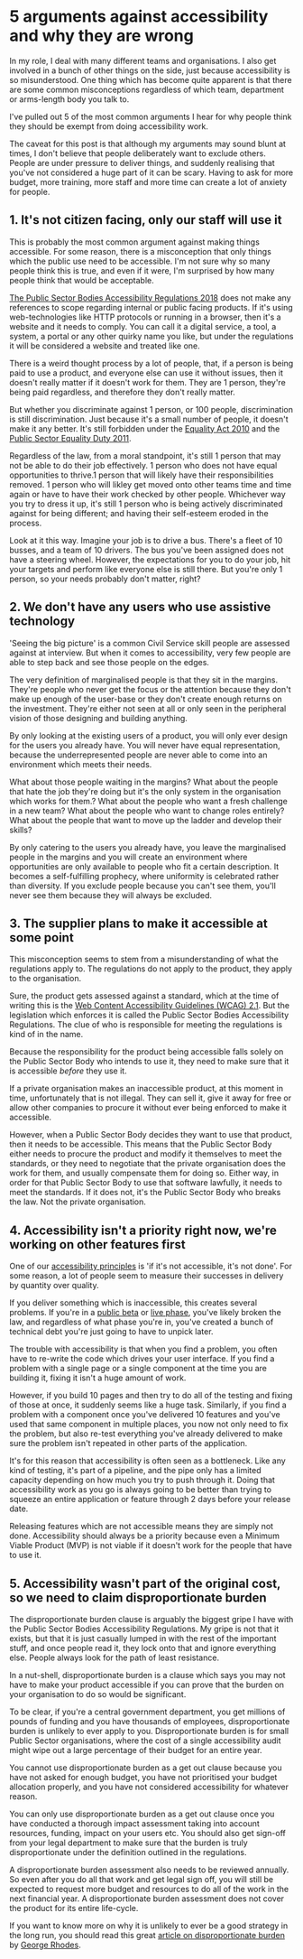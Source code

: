 # 5 arguments against accessibility and why they are wrong

In my role, I deal with many different teams and organisations. I also get involved in a bunch of other things on the side, just because accessibility is so misunderstood. One thing which has become quite apparent is that there are some common misconceptions regardless of which team, department or arms-length body you talk to.

I've pulled out 5 of the most common arguments I hear for why people think they should be exempt from doing accessibility work.

The caveat for this post is that although my arguments may sound blunt at times, I don't believe that people deliberately want to exclude others. People are under pressure to deliver things, and suddenly realising that you've not considered a huge part of it can be scary. Having to ask for more budget, more training, more staff and more time can create a lot of anxiety for people.

## 1. It's not citizen facing, only our staff will use it

This is probably the most common argument against making things accessible. For some reason, there is a misconception that only things which the public use need to be accessible. I'm not sure why so many people think this is true, and even if it were, I'm surprised by how many people think that would be acceptable. 

[The Public Sector Bodies Accessibility Regulations 2018](https://www.legislation.gov.uk/uksi/2018/952/made) does not make any references to scope regarding internal or public facing products. If it's using web-technologies like HTTP protocols or running in a browser, then it's a website and it needs to comply. You can call it a digital service, a tool, a system, a portal or any other quirky name you like, but under the regulations it will be considered a website and treated like one.

There is a weird thought process by a lot of people, that, if a person is being paid to use a product, and everyone else can use it without issues, then it doesn't really matter if it doesn't work for them. They are 1 person, they're being paid regardless, and therefore they don't really matter.

But whether you discriminate against 1 person, or 100 people, discrimination is still discrimination. Just because it's a small number of people, it doesn't make it any better. It's still forbidden under the [Equality Act 2010](https://www.legislation.gov.uk/ukpga/2010/15/contents) and the [Public Sector Equality Duty 2011](https://www.gov.uk/government/publications/public-sector-equality-duty). 

Regardless of the law, from a moral standpoint, it's still 1 person that may not be able to do their job effectively. 1 person who does not have equal opportunities to thrive.1 person that will likely have their responsibilities removed. 1 person who will likley get moved onto other teams time and time again or have to have their work checked by other people. Whichever way you try to dress it up, it's still 1 person who is being actively discriminated against for being different; and having their self-esteem eroded in the process.

Look at it this way. Imagine your job is to drive a bus. There's a fleet of 10 busses, and a team of 10 drivers. The bus you've been assigned does not have a steering wheel. However, the expectations for you to do your job, hit your targets and perform like everyone else is still there. But you're only 1 person, so your needs probably don't matter, right?

## 2. We don't have any users who use assistive technology

'Seeing the big picture' is a common Civil Service skill people are assessed against at interview. But when it comes to accessibility, very few people are able to step back and see those people on the edges.

The very definition of marginalised people is that they sit in the margins. They're people who never get the focus or the attention because they don't make up enough of the user-base or they don't create enough returns on the investment. They're either not seen at all or only seen in the peripheral vision of those designing and building anything.

By only looking at the existing users of a product, you will only ever design for the users you already have. You will never have equal representation, because the underrepresented people are never able to come into an environment which meets their needs. 

What about those people waiting in the margins? What about the people that hate the job they're doing but it's the only system in the organisation which works for them.? What about the people who want a fresh challenge in a new team? What about the people who want to change roles entirely? What about the people that want to move up the ladder and develop their skills?

By only catering to the users you already have, you leave the marginalised people in the margins and you will create an environment where opportunities are only available to people who fit a certain description. It becomes a self-fulfilling prophecy, where uniformity is celebrated rather than diversity. If you exclude people because you can't see them, you'll never see them because they will always be excluded.

## 3. The supplier plans to make it accessible at some point

This misconception seems to stem from a misunderstanding of what the regulations apply to. The regulations do not apply to the product, they apply to the organisation. 

Sure, the product gets assessed against a standard, which at the time of writing this is the [Web Content Accessibility Guidelines (WCAG) 2.1](https://www.w3.org/TR/WCAG21/). But the legislation which enforces it is called the Public Sector Bodies Accessibility Regulations. The clue of who is responsible for meeting the regulations is kind of in the name.

Because the responsibility for the product being accessible falls solely on the Public Sector Body who intends to use it, they need to make sure that it is accessible *before* they use it.

If a private organisation makes an inaccessible product, at this moment in time, unfortunately that is not illegal. They can sell it, give it away for free or allow other companies to procure it without ever being enforced to make it accessible.

However, when a Public Sector Body decides they want to use that product, then it needs to be accessible. This means that the Public Sector Body either needs to procure the product and modify it themselves to meet the standards, or they need to negotiate that the private organisation does the work for them, and usually compensate them for doing so. Either way, in order for that Public Sector Body to use that software lawfully, it needs to meet the standards. If it does not, it's the Public Sector Body who breaks the law. Not the private organisation.

## 4. Accessibility isn't a priority right now, we're working on other features first

One of our [accessibility principles](https://accessibility-manual.dwp.gov.uk/community/accessibility-principles) is 'if it's not accessible, it's not done'. For some reason, a lot of people seem to measure their successes in delivery by quantity over quality.

If you deliver something which is inaccessible, this creates several problems. If you're in a [public beta](https://www.gov.uk/service-manual/agile-delivery/how-the-beta-phase-works) or [live phase](https://www.gov.uk/service-manual/agile-delivery/how-the-live-phase-works), you've likely broken the law, and regardless of what phase you're in, you've created a bunch of technical debt you're just going to have to unpick later.

The trouble with accessibility is that when you find a problem, you often have to re-write the code which drives your user interface. If you find a problem with a single page or a single component at the time you are building it, fixing it isn't a huge amount of work.

However, if you build 10 pages and then try to do all of the testing and fixing of those at once, it suddenly seems like a huge task. Similarly, if you find a problem with a component once you've delivered 10 features and you've used that same component in multiple places, you now not only need to fix the problem, but also re-test everything you've already delivered to make sure the problem isn't repeated in other parts of the application.

It's for this reason that accessibility is often seen as a bottleneck. Like any kind of testing, it's part of a pipeline, and the pipe only has a limited capacity depending on how much you try to push through it. Doing that accessibility work as you go is always going to be better than trying to squeeze an entire application or feature through 2 days before your release date.

Releasing features which are not accessible means they are simply not done. Accessibility should always be a priority because even a Minimum Viable Product (MVP) is not viable if it doesn't work for the people that have to use it.

## 5. Accessibility wasn't part of the original cost, so we need to claim disproportionate burden

The disproportionate burden clause is arguably the biggest gripe I have with the Public Sector Bodies Accessibility Regulations. My gripe is not that it exists, but that it is just casually lumped in with the rest of the important stuff, and once people read it, they lock onto that and ignore everything else. People always look for the path of least resistance.

In a nut-shell, disproportionate burden is a clause which says you may not have to make your product accessible if you can prove that the burden on your organisation to do so would be significant. 

To be clear, if you're a central government department, you get millions of pounds of funding and you have thousands of employees, disproportionate burden is unlikely to ever apply to you. Disproportionate burden is for small Public Sector organisations, where the cost of a single accessibility audit might wipe out a large percentage of their budget for an entire year.

You cannot use disproportionate burden as a get out clause because you have not asked for enough budget, you have not prioritised your budget allocation properly, and you have not considered accessibility for whatever reason. 

You can only use disproportionate burden as a get out clause once you have conducted a thorough impact assessment taking into account resources, funding, impact on your users etc. You should also get sign-off from your legal department to make sure that the burden is truly disproportionate under the definition outlined in the regulations.

A disproportionate burden assessment also needs to be reviewed annually. So even after you do all that work and get legal sign off, you will still be expected to request more budget and resources to do all of the work in the next financial year. A disproportionate burden assessment does not cover the product for its entire life-cycle.

If you want to know more on why it is unlikely to ever be a good strategy in the long run, you should read this great [article on disproportionate burden](https://www.lexdis.org.uk/digital-accessibility/digital-accessibility-regulations/disproportionate-burden/disproportionate-burden-thoughts/) by [George Rhodes](https://twitter.com/Access_Rhodes).
